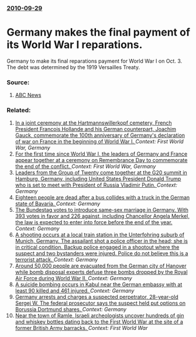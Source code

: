 ### [2010-09-29](/news/2010/09/29/index.md)

# Germany makes the final payment of its World War I reparations. 

Germany to make its final reparations payment for World War I on Oct. 3. The debt was determined by the 1919 Versailles Treaty.


### Source:

1. [ABC News](http://abcnews.go.com/International/germany-makes-final-reparation-payments-world-war/story?id=11755920)

### Related:

1. [In a joint ceremony at the Hartmannswillerkopf cemetery, French President Francois Hollande and his German counterpart, Joachim Gauck, commemorate the 100th anniversary of Germany's declaration of war on France in the beginning of World War I. ](/news/2014/08/3/in-a-joint-ceremony-at-the-hartmannswillerkopf-cemetery-french-president-franassois-hollande-and-his-german-counterpart-joachim-gauck-comm.md) _Context: First World War, Germany_
2. [ For the first time since World War I, the leaders of Germany and France appear together at a ceremony on Remembrance Day to commemorate the end of the conflict. ](/news/2009/11/11/for-the-first-time-since-world-war-i-the-leaders-of-germany-and-france-appear-together-at-a-ceremony-on-remembrance-day-to-commemorate-the.md) _Context: First World War, Germany_
3. [Leaders from the Group of Twenty come together at the G20 summit in Hamburg, Germany, including United States President Donald Trump who is set to meet with President of Russia Vladimir Putin. ](/news/2017/07/7/leaders-from-the-group-of-twenty-come-together-at-the-g20-summit-in-hamburg-germany-including-united-states-president-donald-trump-who-is.md) _Context: Germany_
4. [Eighteen people are dead after a bus collides with a truck in the German state of Bavaria.  ](/news/2017/07/3/eighteen-people-are-dead-after-a-bus-collides-with-a-truck-in-the-german-state-of-bavaria.md) _Context: Germany_
5. [The Bundestag votes to introduce same-sex marriage in Germany.  With 393 votes in favor and 226 against, including Chancellor Angela Merkel, the law is expected to enter into force before the end of the year. ](/news/2017/06/30/the-bundestag-votes-to-introduce-same-sex-marriage-in-germany-with-393-votes-in-favor-and-226-against-including-chancellor-angela-merkel.md) _Context: Germany_
6. [A shooting occurs at a local train station in the Unterfohring suburb of Munich, Germany. The assailant shot a police officer in the head; she is in critical condition. Backup police engaged in a shootout where the suspect and two bystanders were injured. Police do not believe this is a terrorist attack. ](/news/2017/06/13/a-shooting-occurs-at-a-local-train-station-in-the-unterfaphring-suburb-of-munich-germany-the-assailant-shot-a-police-officer-in-the-head.md) _Context: Germany_
7. [Around 50,000 people are evacuated from the German city of Hanover while bomb disposal experts defuse three bombs dropped by the Royal Air Force during World War II. ](/news/2017/05/7/around-50-000-people-are-evacuated-from-the-german-city-of-hanover-while-bomb-disposal-experts-defuse-three-bombs-dropped-by-the-royal-air-f.md) _Context: Germany_
8. [A suicide bombing occurs in Kabul near the German embassy with at least 90 killed and 461 injured. ](/news/2017/05/31/a-suicide-bombing-occurs-in-kabul-near-the-german-embassy-with-at-least-90-killed-and-461-injured.md) _Context: Germany_
9. [Germany arrests and charges a suspected perpetrator, 28-year-old Sergej W. The federal prosecutor says the suspect held put options on Borussia Dortmund shares. ](/news/2017/04/21/germany-arrests-and-charges-a-suspected-perpetrator-28-year-old-sergej-w-the-federal-prosecutor-says-the-suspect-held-put-options-on-borus.md) _Context: Germany_
10. [Near the town of Ramle, Israeli archeologists uncover hundreds of gin and whiskey bottles dating back to the First World War at the site of a former British Army barracks. ](/news/2017/03/22/near-the-town-of-ramle-israeli-archeologists-uncover-hundreds-of-gin-and-whiskey-bottles-dating-back-to-the-first-world-war-at-the-site-of.md) _Context: First World War_
